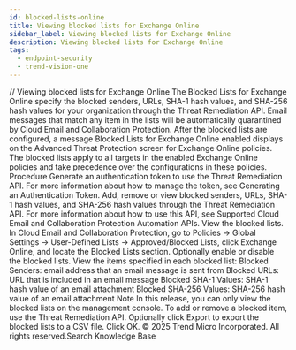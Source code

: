 ```yaml
---
id: blocked-lists-online
title: Viewing blocked lists for Exchange Online
sidebar_label: Viewing blocked lists for Exchange Online
description: Viewing blocked lists for Exchange Online
tags:
  - endpoint-security
  - trend-vision-one
---
```


/*<![CDATA[*/ $('#title').html($('meta[name=map-description]').attr('content')); /*]]>*/ Viewing blocked lists for Exchange Online The Blocked Lists for Exchange Online specify the blocked senders, URLs, SHA-1 hash values, and SHA-256 hash values for your organization through the Threat Remediation API. Email messages that match any item in the lists will be automatically quarantined by Cloud Email and Collaboration Protection. After the blocked lists are configured, a message Blocked Lists for Exchange Online enabled displays on the Advanced Threat Protection screen for Exchange Online policies. The blocked lists apply to all targets in the enabled Exchange Online policies and take precedence over the configurations in these policies. Procedure Generate an authentication token to use the Threat Remediation API. For more information about how to manage the token, see Generating an Authentication Token. Add, remove or view blocked senders, URLs, SHA-1 hash values, and SHA-256 hash values through the Threat Remediation API. For more information about how to use this API, see Supported Cloud Email and Collaboration Protection Automation APIs. View the blocked lists. In Cloud Email and Collaboration Protection, go to Policies → Global Settings → User-Defined Lists → Approved/Blocked Lists, click Exchange Online, and locate the Blocked Lists section. Optionally enable or disable the blocked lists. View the items specified in each blocked list: Blocked Senders: email address that an email message is sent from Blocked URLs: URL that is included in an email message Blocked SHA-1 Values: SHA-1 hash value of an email attachment Blocked SHA-256 Values: SHA-256 hash value of an email attachment Note In this release, you can only view the blocked lists on the management console. To add or remove a blocked item, use the Threat Remediation API. Optionally click Export to export the blocked lists to a CSV file. Click OK. © 2025 Trend Micro Incorporated. All rights reserved.Search Knowledge Base